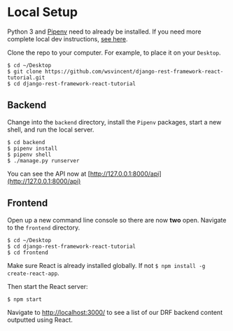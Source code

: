 # Local Setup

Python 3 and [Pipenv](https://docs.pipenv.org/) need to already be installed. If you need more complete local dev instructions, [see here](https://djangoforbeginners.com/initial-setup/).

Clone the repo to your computer. For example, to place it on your `Desktop`.

```
$ cd ~/Desktop
$ git clone https://github.com/wsvincent/django-rest-framework-react-tutorial.git
$ cd django-rest-framework-react-tutorial
```

## Backend

Change into the `backend` directory, install the `Pipenv` packages, start a new shell, and run the local server.

```
$ cd backend
$ pipenv install
$ pipenv shell
$ ./manage.py runserver
```

You can see the API now at [http://127.0.0.1:8000/api](http://127.0.0.1:8000/api)

## Frontend

Open up a new command line console so there are now **two** open. Navigate to the `frontend` directory.

```
$ cd ~/Desktop
$ cd django-rest-framework-react-tutorial
$ cd frontend
```

Make sure React is already installed globally. If not `$ npm install -g create-react-app`.

Then start the React server:

```
$ npm start
```

Navigate to [http://localhost:3000/](http://localhost:3000/) to see a list of our DRF backend content outputted using React.
